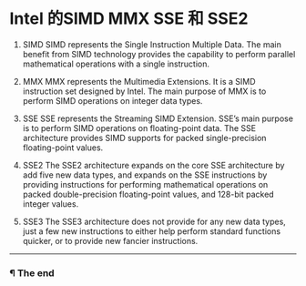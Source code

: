 # Intel 的SIMD MMX SSE 和 SSE2

1. SIMD
SIMD represents the Single Instruction Multiple Data. The main benefit from SIMD technology provides the capability to perform parallel mathematical operations with a single instruction.

2. MMX
MMX represents the Multimedia Extensions. It is a SIMD instruction set designed by Intel. The main purpose of MMX is to perform SIMD operations on integer data types.

3. SSE
SSE represents the Streaming SIMD Extension. SSE’s main purpose is to perform SIMD operations on floating-point data. The SSE architecture provides SIMD supports for packed single-precision floating-point values.

4. SSE2
The SSE2 architecture expands on the core SSE architecture by add five new data types, and expands on the SSE instructions by providing instructions for performing mathematical operations on packed double-precision floating-point values, and 128-bit packed integer values.

5. SSE3
The SSE3 architecture does not provide for any new data types, just a few new instructions to either help perform standard functions quicker, or to provide new fancier instructions.

--- 

### ¶ The end
